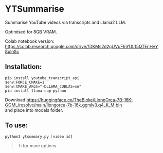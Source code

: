 # YTSummarise

Summarise YouTube videos via transcripts and Llama2 LLM.

Optimised for 8GB VRAM.

Colab notebook version: https://colab.research.google.com/drive/1DKMs2d2gUVuFInYDL15QTEnHvY8ulnSc

## Installation:

```shell
pip install youtube_transcript_api
$env:FORCE_CMAKE=1
$env:CMAKE_ARGS="-DLLAMA_CUBLAS=on"
pip install llama-cpp-python
```

Download https://huggingface.co/TheBloke/LlongOrca-7B-16K-GGML/resolve/main/llongorca-7b-16k.ggmlv3.q4_K_M.bin \
and place into models folder.

## To use:

`python3 ytsummary.py [video id]`

>-h for more options
